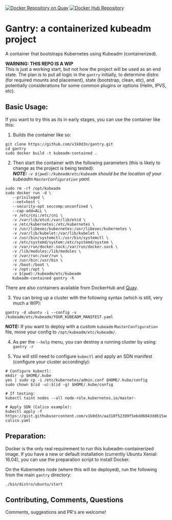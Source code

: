 [![Docker Repository on Quay](https://quay.io/repository/v1k0d3n/gantry/status "Docker Repository on Quay")](https://quay.io/repository/v1k0d3n/gantry) [![Docker Hub Repository](https://dockerbuildbadges.quelltext.eu/status.svg?organization=v1k0d3n&repository=gantry)](https://hub.docker.com/r/v1k0d3n/gantry/tags/)
# Gantry: a containerized kubeadm project
A container that bootstraps Kubernetes using Kubeadm (containerized).

**WARNING: THIS REPO IS A WIP**<br>
This is just a working start, but not how the project will be used as an end state. The plan is to put all logic in the `gantry` initially, to determine distro (for required mounts and placement), state (bootstrap, clean, etc), and potentially considerations for some common plugins or options (Helm, IPVS, etc).

## Basic Usage:
If you want to try this as its in early stages, you can use the container like this:

1. Builds the container like so:
```shell
git clone https://github.com/v1k0d3n/gantry.git
cd gantry 
sudo docker build -t kubeadm-contained .
```

2. Then start the container with the following parameters (this is likely to change as the project is being tested):
<br>***NOTE:*** *`-v $(pwd):/kubeadm/etc/kubeadm` should be the location of your kubeadm `MasterConfiguration` yaml.*
```shell
sudo rm -rf /opt/kubeadm
sudo docker run -d \
   --privileged \
   --net=host \
   --security-opt seccomp:unconfined \
   --cap-add=ALL \
   -v /etc/cni:/etc/cni \
   -v /var/lib/etcd:/var/lib/etcd \
   -v /etc/kubernetes:/etc/kubernetes \
   -v /usr/libexec/kubernetes:/usr/libexec/kubernetes \
   -v /var/lib/kubelet:/var/lib/kubelet \
   -v /usr/bin/systemctl:/usr/bin/systemctl \
   -v /etc/systemd/system:/etc/systemd/system \
   -v /var/run/docker.sock:/var/run/docker.sock \
   -v /lib/modules:/lib/modules \
   -v /var/run:/var/run \
   -v /usr/bin:/usr/bin \
   -v /boot:/boot \
   -v /opt:/opt \
   -v $(pwd):/kubeadm/etc/kubeadm
   kubeadm-contained gantry -h
```
There are also containers available from DockerHub and [Quay](https://quay.io/repository/v1k0d3n/gantry?tab=tags).


3. You can bring up a cluster with the following syntax (which is still, very much a WIP):
```shell
gantry -d ubuntu -i --config -v /kubeadm/etc/kubeadm/YOUR_KUBEADM_MANIFEST.yaml 
```

**NOTE:** If you want to deploy with a custom `kubeadm` `MasterConfiguration` file, move your config to `/opt/kubeadm/etc/kubeadm/`.

4. As per the `--help` menu, you can destroy a running cluster by using: `gantry -r`

5. You will still need to configure `kubectl` and apply an SDN manifest (configure your cluster accordingly):
```shell
# Configure kubectl:
mkdir -p $HOME/.kube
yes | sudo cp -i /etc/kubernetes/admin.conf $HOME/.kube/config
sudo chown $(id -u):$(id -g) $HOME/.kube/config

# If testing:
kubectl taint nodes --all node-role.kubernetes.io/master-

# Apply SDN (Calico example):
kubectl apply -f https://gist.githubusercontent.com/v1k0d3n/aa318f52399f5ebdd6043dd615ae07b4/raw/ed583598170d67bc8c6c91dc523ce100482958eb/networking-calico.yaml
```

## Preparation:
Docker is the only real requirement to run this kubeadm-containerized image. If you have a new or default installation (currently Ubuntu Xenial: 16.04), you can use the preparation script to install Docker.

On the Kubernetes node (where this will be deployed), run the following from the main `gantry` directory:
```shell
./bin/distro/ubuntu/start
```

## Contributing, Comments, Questions
Comments, suggestions and PR's are welcome!
